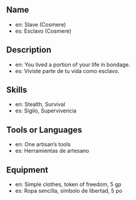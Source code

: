 ## Name
- en: Slave (Cosmere)
- es: Esclavo (Cosmere)

## Description
- en: You lived a portion of your life in bondage.
- es: Viviste parte de tu vida como esclavo.

## Skills
- en: Stealth, Survival
- es: Sigilo, Supervivencia

## Tools or Languages
- en: One artisan’s tools
- es: Herramientas de artesano

## Equipment
- en: Simple clothes, token of freedom, 5 gp
- es: Ropa sencilla, símbolo de libertad, 5 po